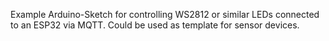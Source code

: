 Example Arduino-Sketch for controlling WS2812 or similar LEDs connected to an ESP32 via MQTT. Could be used as template for sensor devices.
